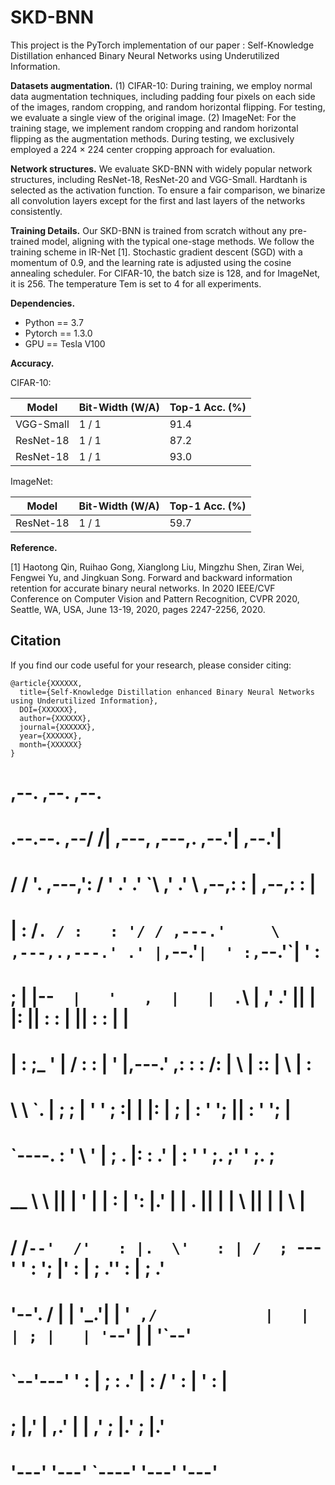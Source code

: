 # SKD-BNN

This project is the PyTorch implementation of our paper : Self-Knowledge Distillation enhanced Binary Neural Networks using Underutilized Information.

**Datasets augmentation.** (1) CIFAR-10: During training, we employ normal data augmentation techniques, including padding four pixels on each side of the images, random cropping, and random horizontal flipping. For testing, we evaluate a single view of the original image. (2) ImageNet: For the training stage, we implement random cropping and random horizontal flipping as the augmentation methods. During testing, we exclusively employed a 224 × 224 center cropping approach for evaluation.

**Network structures.** We evaluate SKD-BNN with widely popular network structures, including ResNet-18, ResNet-20 and VGG-Small. Hardtanh is selected as the activation function. To ensure a fair comparison, we binarize all convolution layers except for the first and last layers of the networks consistently.

**Training Details.** Our SKD-BNN is trained from scratch without any pre-trained model, aligning with the typical one-stage methods. We follow the training scheme in IR-Net [1]. Stochastic gradient descent (SGD) with a momentum of 0.9, and the learning rate is adjusted using the cosine annealing scheduler. For CIFAR-10, the batch size is 128, and for ImageNet, it is 256. The temperature Tem is set to 4 for all experiments.

**Dependencies.**

- Python == 3.7
- Pytorch == 1.3.0
- GPU == Tesla V100

**Accuracy.** 

CIFAR-10:

|   Model   | Bit-Width (W/A) | Top-1 Acc. (%) |
| --------- | --------------- | ------------ |
| VGG-Small | 1 / 1           | 91.4         |
| ResNet-18 | 1 / 1           | 87.2         |
| ResNet-18 | 1 / 1           | 93.0         | 

ImageNet:

|   Model   | Bit-Width (W/A) | Top-1 Acc. (%) |
| --------- | --------------- | --------- |
| ResNet-18 | 1 / 1           | 59.7      |

**Reference.** 

[1] Haotong Qin, Ruihao Gong, Xianglong Liu, Mingzhu Shen,
Ziran Wei, Fengwei Yu, and Jingkuan Song. Forward and
backward information retention for accurate binary neural networks. In 2020 IEEE/CVF Conference on Computer Vision and Pattern Recognition, CVPR 2020, Seattle, WA, USA, June 13-19, 2020, pages 2247-2256, 2020.

## Citation

If you find our code useful for your research, please consider citing:

    @article{XXXXXX,
      title={Self-Knowledge Distillation enhanced Binary Neural Networks using Underutilized Information},
      DOI={XXXXXX},
      author={XXXXXX},
      journal={XXXXXX},
      year={XXXXXX},
      month={XXXXXX}
    }


#                                                                                      
#                     ,--.                                           ,--.         ,--. 
#    .--.--.      ,--/  /|    ,---,                  ,---,.        ,--.'|       ,--.'| 
#   /  /    '. ,---,': / '  .'  .' `\              ,'  .'  \   ,--,:  : |   ,--,:  : | 
#  |  :  /`. / :   : '/ / ,---.'     \     ,---,.,---.' .' |,`--.'`|  ' :,`--.'`|  ' : 
#  ;  |  |--`  |   '   ,  |   |  .`\  |  ,'  .' ||   |  |: ||   :  :  | ||   :  :  | | 
#  |  :  ;_    '   |  /   :   : |  '  |,---.'   ,:   :  :  /:   |   \ | ::   |   \ | : 
#   \  \    `. |   ;  ;   |   ' '  ;  :|   |    |:   |    ; |   : '  '; ||   : '  '; | 
#    `----.   \:   '   \  '   | ;  .  |:   :  .' |   :     \'   ' ;.    ;'   ' ;.    ; 
#    __ \  \  ||   |    ' |   | :  |  ':   |.'   |   |   . ||   | | \   ||   | | \   | 
#   /  /`--'  /'   : |.  \'   : | /  ; `---'     '   :  '; |'   : |  ; .''   : |  ; .' 
#  '--'.     / |   | '_\.'|   | '` ,/            |   |  | ; |   | '`--'  |   | '`--'   
#    `--'---'  '   : |    ;   :  .'              |   :   /  '   : |      '   : |       
#              ;   |,'    |   ,.'                |   | ,'   ;   |.'      ;   |.'       
#              '---'      '---'                  `----'     '---'        '---'         
#                                                                                      
